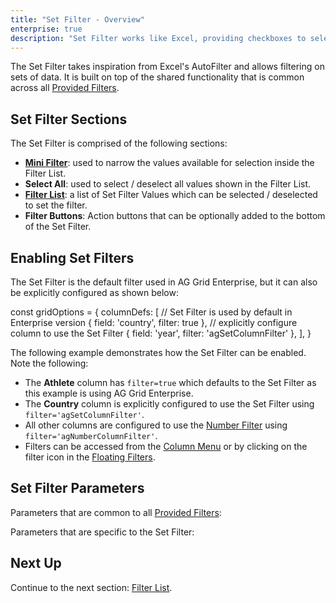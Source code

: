 ```yaml
---
title: "Set Filter - Overview"
enterprise: true
description: "Set Filter works like Excel, providing checkboxes to select values from a set."
---
```


The Set Filter takes inspiration from Excel's AutoFilter and allows filtering on sets of data. It is built on top of the shared functionality that is common across all [Provided Filters](../filter-provided/).

<image-caption src="filter-set/resources/set-filter.png" alt="Set Filter" width="28rem" centered="true"></image-caption>

## Set Filter Sections

The Set Filter is comprised of the following sections:

- **[Mini Filter](../filter-set-mini-filter/)**: used to narrow the values available for selection inside the Filter List.
- **Select All**: used to select / deselect all values shown in the Filter List.
- **[Filter List](../filter-set-filter-list/)**: a list of Set Filter Values which can be selected / deselected to set the filter.
- **Filter Buttons**: Action buttons that can be optionally added to the bottom of the Set Filter.

## Enabling Set Filters

The Set Filter is the default filter used in AG Grid Enterprise, but it can also be explicitly configured as shown below:

<snippet>
const gridOptions = {
    columnDefs: [
        // Set Filter is used by default in Enterprise version
        { field: 'country', filter: true },
        // explicitly configure column to use the Set Filter
        { field: 'year', filter: 'agSetColumnFilter' },
    ],
}
</snippet>

The following example demonstrates how the Set Filter can be enabled. Note the following:

- The **Athlete** column has `filter=true` which defaults to the Set Filter as this example is using AG Grid Enterprise.
- The **Country** column is explicitly configured to use the Set Filter using `filter='agSetColumnFilter'`.
- All other columns are configured to use the [Number Filter](../filter-number/) using `filter='agNumberColumnFilter'`.
- Filters can be accessed from the [Column Menu](../column-menu/) or by clicking on the filter icon in the [Floating Filters](../floating-filters/).

<grid-example title='Enabling Set Filters' name='enabling-set-filters' type='generated' options='{ "enterprise": true, "exampleHeight": 565, "modules": ["clientside", "setfilter", "menu", "columnpanel"] }'></grid-example>

## Set Filter Parameters

Parameters that are common to all [Provided Filters](../filter-provided/):

<api-documentation source='filter-provided/resources/providedFilters.json' section='filterParams'></api-documentation>

Parameters that are specific to the Set Filter:

<api-documentation source='filter-set/resources/set-filter-params.json' section='filterParams'></api-documentation>

## Next Up

Continue to the next section: [Filter List](../filter-set-filter-list/).
